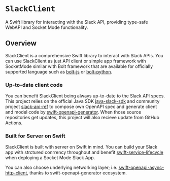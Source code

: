 # ``SlackClient``

A Swift library for interacting with the Slack API, providing type-safe WebAPI and Socket Mode functionality.

## Overview

SlackClient is a comprehensive Swift library to interact with Slack APIs.
You can use SlackClient as just API client or simple app framework with SocketMode
similar with Bolt framework that are available for officially supported language such as
 [bolt-js](https://github.com/slackapi/bolt-js) or
[bolt-python](https://github.com/slackapi/bolt-python).

### Up-to-date client code

You can benefit SlackClient being always up-to-date to the Slack API specs.
This project relies on the official Java SDK
 [java-slack-sdk](https://github.com/slackapi/java-slack-sdk)
and community project
 [slack-api-ref](https://github.com/slack-ruby/slack-ruby-client)
to compose own OpenAPI spec and generate client and model code by
 [swift-openapi-generator](https://github.com/apple/swift-openapi-generator).
When those source repositories get updates, this project will also recieve update from GitHub Actions.

### Built for Server on Swift

SlackClient is built with server on Swift in mind. You can build your Slack app with strctured conrrency throughout
and benefit [swift-service-lifecycle](https://github.com/swift-server/swift-service-lifecycle) when deploying a Socket Mode Slack App.

You can also choose underlying networking layer; i.e.
[swift-openapi-async-http-client](https://github.com/swift-server/swift-openapi-async-http-client),
thanks to swift-openapi-generator ecosystem.
